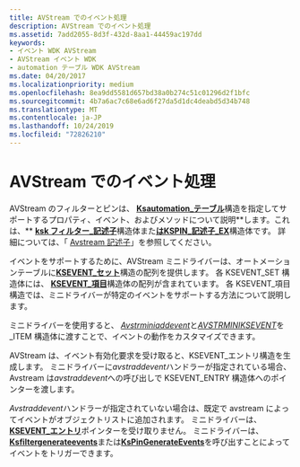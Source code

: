 ```yaml
---
title: AVStream でのイベント処理
description: AVStream でのイベント処理
ms.assetid: 7add2055-8d3f-432d-8aa1-44459ac197dd
keywords:
- イベント WDK AVStream
- AVStream イベント WDK
- automation テーブル WDK AVStream
ms.date: 04/20/2017
ms.localizationpriority: medium
ms.openlocfilehash: 8ea9dd5581d657bd38a0b274c51c01296d2f1bfc
ms.sourcegitcommit: 4b7a6ac7c68e6ad6f27da5d1dc4deabd5d34b748
ms.translationtype: MT
ms.contentlocale: ja-JP
ms.lasthandoff: 10/24/2019
ms.locfileid: "72826210"
---
```

# <a name="event-handling-in-avstream"></a>AVStream でのイベント処理





AVStream のフィルターとピンは、 [**Ksautomation\_テーブル**](https://docs.microsoft.com/windows-hardware/drivers/ddi/ks/ns-ks-ksautomation_table_)構造を指定してサポートするプロパティ、イベント、およびメソッドについて説明**します。これは、** [**ksk フィルター\_記述子**](https://docs.microsoft.com/windows-hardware/drivers/ddi/ks/ns-ks-_ksfilter_descriptor)構造体また[**はKSPIN\_記述子\_EX**](https://docs.microsoft.com/windows-hardware/drivers/ddi/ks/ns-ks-_kspin_descriptor_ex)構造体です。 詳細については、「 [Avstream 記述子](avstream-descriptors.md)」を参照してください。

イベントをサポートするために、AVStream ミニドライバーは、オートメーションテーブルに[**KSEVENT\_セット**](https://docs.microsoft.com/windows-hardware/drivers/ddi/ks/ns-ks-ksevent_set)構造の配列を提供します。 各 KSEVENT\_SET 構造体には、 [**KSEVENT\_項目**](https://docs.microsoft.com/windows-hardware/drivers/ddi/ks/ns-ks-ksevent_item)構造体の配列が含まれています。 各 KSEVENT\_項目構造では、ミニドライバーが特定のイベントをサポートする方法について説明します。

ミニドライバーを使用すると、 [*Avstrminiaddevent*](https://docs.microsoft.com/windows-hardware/drivers/ddi/ks/nc-ks-pfnksaddevent)と[*AVSTRMINIKSEVENT*](https://docs.microsoft.com/windows-hardware/drivers/ddi/ks/nc-ks-pfnksremoveevent)を\_ITEM 構造体に渡すことで、イベントの動作をカスタマイズできます。

AVStream は、イベント有効化要求を受け取ると、KSEVENT\_エントリ構造を生成します。 ミニドライバーに*avstraddevent*ハンドラーが指定されている場合、Avstream は*avstraddevent*への呼び出しで KSEVENT\_ENTRY 構造体へのポインターを渡します。

*Avstraddevent*ハンドラーが指定されていない場合は、既定で avstream によってイベントがオブジェクトリストに追加されます。 ミニドライバーは、 [**KSEVENT\_エントリ**](https://docs.microsoft.com/windows-hardware/drivers/ddi/ks/ns-ks-_ksevent_entry)ポインターを受け取りません。 ミニドライバーは、 [**Ksfiltergenerateevents**](https://docs.microsoft.com/windows-hardware/drivers/ddi/ks/nf-ks-ksfiltergenerateevents)または[**KsPinGenerateEvents**](https://docs.microsoft.com/windows-hardware/drivers/ddi/ks/nf-ks-kspingenerateevents)を呼び出すことによってイベントをトリガーできます。

 

 




